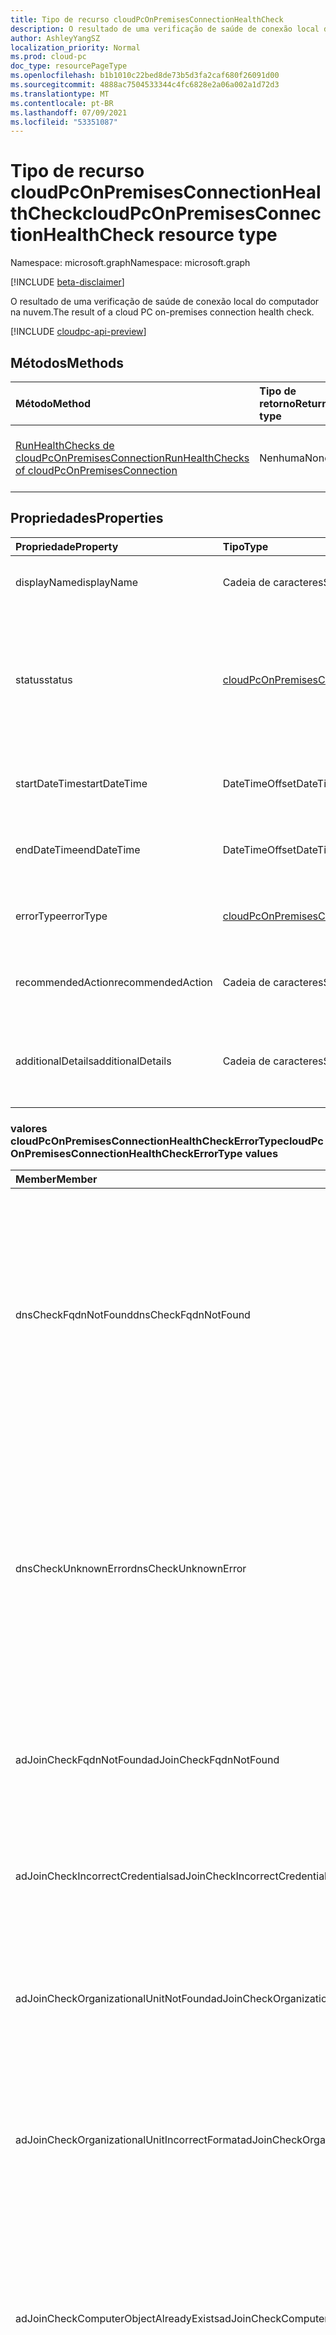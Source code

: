 ```yaml
---
title: Tipo de recurso cloudPcOnPremisesConnectionHealthCheck
description: O resultado de uma verificação de saúde de conexão local do computador na nuvem.
author: AshleyYangSZ
localization_priority: Normal
ms.prod: cloud-pc
doc_type: resourcePageType
ms.openlocfilehash: b1b1010c22bed8de73b5d3fa2caf680f26091d00
ms.sourcegitcommit: 4888ac7504533344c4fc6828e2a06a002a1d72d3
ms.translationtype: MT
ms.contentlocale: pt-BR
ms.lasthandoff: 07/09/2021
ms.locfileid: "53351087"
---
```

# <a name="cloudpconpremisesconnectionhealthcheck-resource-type"></a><span data-ttu-id="faac5-103">Tipo de recurso cloudPcOnPremisesConnectionHealthCheck</span><span class="sxs-lookup"><span data-stu-id="faac5-103">cloudPcOnPremisesConnectionHealthCheck resource type</span></span>

<span data-ttu-id="faac5-104">Namespace: microsoft.graph</span><span class="sxs-lookup"><span data-stu-id="faac5-104">Namespace: microsoft.graph</span></span>

[!INCLUDE [beta-disclaimer](../../includes/beta-disclaimer.md)]

<span data-ttu-id="faac5-105">O resultado de uma verificação de saúde de conexão local do computador na nuvem.</span><span class="sxs-lookup"><span data-stu-id="faac5-105">The result of a cloud PC on-premises connection health check.</span></span>

[!INCLUDE [cloudpc-api-preview](../../includes/cloudpc-api-preview.md)]

## <a name="methods"></a><span data-ttu-id="faac5-106">Métodos</span><span class="sxs-lookup"><span data-stu-id="faac5-106">Methods</span></span>

|<span data-ttu-id="faac5-107">Método</span><span class="sxs-lookup"><span data-stu-id="faac5-107">Method</span></span>|<span data-ttu-id="faac5-108">Tipo de retorno</span><span class="sxs-lookup"><span data-stu-id="faac5-108">Return type</span></span>|<span data-ttu-id="faac5-109">Descrição</span><span class="sxs-lookup"><span data-stu-id="faac5-109">Description</span></span>|
|:---|:---|:---|
|[<span data-ttu-id="faac5-110">RunHealthChecks de cloudPcOnPremisesConnection</span><span class="sxs-lookup"><span data-stu-id="faac5-110">RunHealthChecks of cloudPcOnPremisesConnection</span></span>](../api/cloudpconpremisesconnection-runhealthcheck.md)|<span data-ttu-id="faac5-111">Nenhuma</span><span class="sxs-lookup"><span data-stu-id="faac5-111">None</span></span>|<span data-ttu-id="faac5-112">Execute as verificações de saúde de [um cloudPcOnPremisesConnection](../resources/cloudpconpremisesconnection.md).</span><span class="sxs-lookup"><span data-stu-id="faac5-112">Run the health checks of a [cloudPcOnPremisesConnection](../resources/cloudpconpremisesconnection.md).</span></span>|

## <a name="properties"></a><span data-ttu-id="faac5-113">Propriedades</span><span class="sxs-lookup"><span data-stu-id="faac5-113">Properties</span></span>

|<span data-ttu-id="faac5-114">Propriedade</span><span class="sxs-lookup"><span data-stu-id="faac5-114">Property</span></span>|<span data-ttu-id="faac5-115">Tipo</span><span class="sxs-lookup"><span data-stu-id="faac5-115">Type</span></span>|<span data-ttu-id="faac5-116">Descrição</span><span class="sxs-lookup"><span data-stu-id="faac5-116">Description</span></span>|
|:---|:---|:---|
|<span data-ttu-id="faac5-117">displayName</span><span class="sxs-lookup"><span data-stu-id="faac5-117">displayName</span></span>|<span data-ttu-id="faac5-118">Cadeia de caracteres</span><span class="sxs-lookup"><span data-stu-id="faac5-118">String</span></span>|<span data-ttu-id="faac5-119">O nome de exibição desse item de verificação de saúde.</span><span class="sxs-lookup"><span data-stu-id="faac5-119">The display name for this health check item.</span></span>|
|<span data-ttu-id="faac5-120">status</span><span class="sxs-lookup"><span data-stu-id="faac5-120">status</span></span>|[<span data-ttu-id="faac5-121">cloudPcOnPremisesConnectionStatus</span><span class="sxs-lookup"><span data-stu-id="faac5-121">cloudPcOnPremisesConnectionStatus</span></span>](../resources/cloudpconpremisesconnection.md#cloudpconpremisesconnectionstatus-values)|<span data-ttu-id="faac5-122">O status do item de verificação de saúde.</span><span class="sxs-lookup"><span data-stu-id="faac5-122">The status of the health check item.</span></span> <span data-ttu-id="faac5-123">Os valores possíveis são: `pending`, `running`, `passed`, `failed`, `unknownFutureValue`.</span><span class="sxs-lookup"><span data-stu-id="faac5-123">Possible values are: `pending`, `running`, `passed`, `failed`, `unknownFutureValue`.</span></span> <span data-ttu-id="faac5-124">Somente leitura.</span><span class="sxs-lookup"><span data-stu-id="faac5-124">Read-only.</span></span>|
|<span data-ttu-id="faac5-125">startDateTime</span><span class="sxs-lookup"><span data-stu-id="faac5-125">startDateTime</span></span>|<span data-ttu-id="faac5-126">DateTimeOffset</span><span class="sxs-lookup"><span data-stu-id="faac5-126">DateTimeOffset</span></span>|<span data-ttu-id="faac5-127">A hora de início do item de verificação de saúde.</span><span class="sxs-lookup"><span data-stu-id="faac5-127">The start time of the health check item.</span></span> <span data-ttu-id="faac5-128">Somente leitura.</span><span class="sxs-lookup"><span data-stu-id="faac5-128">Read-only.</span></span>|
|<span data-ttu-id="faac5-129">endDateTime</span><span class="sxs-lookup"><span data-stu-id="faac5-129">endDateTime</span></span>|<span data-ttu-id="faac5-130">DateTimeOffset</span><span class="sxs-lookup"><span data-stu-id="faac5-130">DateTimeOffset</span></span>|<span data-ttu-id="faac5-131">A hora de término do item de verificação de saúde.</span><span class="sxs-lookup"><span data-stu-id="faac5-131">The end time of the health check item.</span></span> <span data-ttu-id="faac5-132">Somente leitura.</span><span class="sxs-lookup"><span data-stu-id="faac5-132">Read-only.</span></span>|
|<span data-ttu-id="faac5-133">errorType</span><span class="sxs-lookup"><span data-stu-id="faac5-133">errorType</span></span>|[<span data-ttu-id="faac5-134">cloudPcOnPremisesConnectionHealthCheckErrorType</span><span class="sxs-lookup"><span data-stu-id="faac5-134">cloudPcOnPremisesConnectionHealthCheckErrorType</span></span>](#cloudpconpremisesconnectionhealthcheckerrortype-values)|<span data-ttu-id="faac5-135">O tipo de erro que ocorreu durante essa verificação de saúde.</span><span class="sxs-lookup"><span data-stu-id="faac5-135">The type of error that occurred during this health check.</span></span>|
|<span data-ttu-id="faac5-136">recommendedAction</span><span class="sxs-lookup"><span data-stu-id="faac5-136">recommendedAction</span></span>|<span data-ttu-id="faac5-137">Cadeia de caracteres</span><span class="sxs-lookup"><span data-stu-id="faac5-137">String</span></span>|<span data-ttu-id="faac5-138">A ação recomendada para corrigir o erro correspondente.</span><span class="sxs-lookup"><span data-stu-id="faac5-138">The recommended action to fix the corresponding error.</span></span>|
|<span data-ttu-id="faac5-139">additionalDetails</span><span class="sxs-lookup"><span data-stu-id="faac5-139">additionalDetails</span></span>|<span data-ttu-id="faac5-140">Cadeia de caracteres</span><span class="sxs-lookup"><span data-stu-id="faac5-140">String</span></span>|<span data-ttu-id="faac5-141">Detalhes adicionais sobre a verificação de saúde ou a ação recomendada.</span><span class="sxs-lookup"><span data-stu-id="faac5-141">Additional details about the health check or the recommended action.</span></span>|

### <a name="cloudpconpremisesconnectionhealthcheckerrortype-values"></a><span data-ttu-id="faac5-142">valores cloudPcOnPremisesConnectionHealthCheckErrorType</span><span class="sxs-lookup"><span data-stu-id="faac5-142">cloudPcOnPremisesConnectionHealthCheckErrorType values</span></span>

|<span data-ttu-id="faac5-143">Member</span><span class="sxs-lookup"><span data-stu-id="faac5-143">Member</span></span>|<span data-ttu-id="faac5-144">Descrição</span><span class="sxs-lookup"><span data-stu-id="faac5-144">Description</span></span>|
|:---|:---|
|<span data-ttu-id="faac5-145">dnsCheckFqdnNotFound</span><span class="sxs-lookup"><span data-stu-id="faac5-145">dnsCheckFqdnNotFound</span></span>|<span data-ttu-id="faac5-146">A resolução DNS falhou para o nome de domínio.</span><span class="sxs-lookup"><span data-stu-id="faac5-146">The DNS resolution failed for the domain name.</span></span> <span data-ttu-id="faac5-147">Possíveis causas de erro: 1.</span><span class="sxs-lookup"><span data-stu-id="faac5-147">Possible error causes: 1.</span></span> <span data-ttu-id="faac5-148">O servidor DNS do Azure vNet especificado não pode resolver o nome de domínio.</span><span class="sxs-lookup"><span data-stu-id="faac5-148">The specified Azure vNet's DNS server can't resolve the domain name.</span></span> <span data-ttu-id="faac5-149">Atualize a vNet com um servidor DNS apropriado; 2.</span><span class="sxs-lookup"><span data-stu-id="faac5-149">Please update the vNet with an appropriate DNS server; 2.</span></span> <span data-ttu-id="faac5-150">O nome de domínio fornecido não existe ou não está correto.</span><span class="sxs-lookup"><span data-stu-id="faac5-150">The domain name provided doesn't exist or isn't correct.</span></span> <span data-ttu-id="faac5-151">Atualize a conexão de rede local com o nome de domínio correto.</span><span class="sxs-lookup"><span data-stu-id="faac5-151">Please update the on-premises network connection with the correct domain name.</span></span> <span data-ttu-id="faac5-152">Verifique se a vNet definida na conexão de rede local pode resolver o nome de domínio.</span><span class="sxs-lookup"><span data-stu-id="faac5-152">Please make sure that the vNet defined in the on-premises network connection can resolve the domain name.</span></span>|
|<span data-ttu-id="faac5-153">dnsCheckUnknownError</span><span class="sxs-lookup"><span data-stu-id="faac5-153">dnsCheckUnknownError</span></span>|<span data-ttu-id="faac5-154">A resolução DNS falhou para o nome de domínio.</span><span class="sxs-lookup"><span data-stu-id="faac5-154">The DNS resolution failed for the domain name.</span></span> <span data-ttu-id="faac5-155">Possíveis causas de erro: 1.</span><span class="sxs-lookup"><span data-stu-id="faac5-155">Possible error causes: 1.</span></span> <span data-ttu-id="faac5-156">O servidor DNS do Azure vNet especificado não pode resolver o nome de domínio.</span><span class="sxs-lookup"><span data-stu-id="faac5-156">The specified Azure vNet's DNS server can't resolve the domain name.</span></span> <span data-ttu-id="faac5-157">Atualize a vNet com um servidor DNS apropriado; 2.</span><span class="sxs-lookup"><span data-stu-id="faac5-157">Please update the vNet with an appropriate DNS server; 2.</span></span> <span data-ttu-id="faac5-158">O nome de domínio fornecido não existe ou não está correto.</span><span class="sxs-lookup"><span data-stu-id="faac5-158">The domain name provided doesn't exist or isn't correct.</span></span> <span data-ttu-id="faac5-159">Atualize a conexão de rede local com o nome de domínio correto.</span><span class="sxs-lookup"><span data-stu-id="faac5-159">Please update the on-premises network connection with the correct domain name.</span></span> <span data-ttu-id="faac5-160">Verifique se a vNet definida na conexão de rede local pode resolver o nome de domínio.</span><span class="sxs-lookup"><span data-stu-id="faac5-160">Please make sure that the vNet defined in the on-premises network connection can resolve the domain name.</span></span>|
|<span data-ttu-id="faac5-161">adJoinCheckFqdnNotFound</span><span class="sxs-lookup"><span data-stu-id="faac5-161">adJoinCheckFqdnNotFound</span></span>|<span data-ttu-id="faac5-162">A verificação de junção de domínio falhou porque o nome de domínio não pôde ser encontrado.</span><span class="sxs-lookup"><span data-stu-id="faac5-162">The domain join check failed because the domain name couldn't be found.</span></span> <span data-ttu-id="faac5-163">Verifique se um controlador de domínio para o nome de domínio pode ser contatado pela vNet definida na conexão de rede local.</span><span class="sxs-lookup"><span data-stu-id="faac5-163">Please make sure a domain controller for the domain name can be contacted by the vNet defined in the on-premises network connection.</span></span>|
|<span data-ttu-id="faac5-164">adJoinCheckIncorrectCredentials</span><span class="sxs-lookup"><span data-stu-id="faac5-164">adJoinCheckIncorrectCredentials</span></span>|<span data-ttu-id="faac5-165">A verificação de junção de domínio falhou porque as credenciais fornecidas para o domínio não estão corretas.</span><span class="sxs-lookup"><span data-stu-id="faac5-165">The domain join check failed because the credentials provided for the domain aren't correct.</span></span> <span data-ttu-id="faac5-166">Atualize a conexão de rede local com credenciais corretas.</span><span class="sxs-lookup"><span data-stu-id="faac5-166">Please update the on-premises network connection with correct credentials.</span></span>|
|<span data-ttu-id="faac5-167">adJoinCheckOrganizationalUnitNotFound</span><span class="sxs-lookup"><span data-stu-id="faac5-167">adJoinCheckOrganizationalUnitNotFound</span></span>|<span data-ttu-id="faac5-168">A verificação de junção de domínio falhou porque a unidade organizacional (OU) não pode ser encontrada.</span><span class="sxs-lookup"><span data-stu-id="faac5-168">The domain join check failed because the organizational unit (OU) can't be found.</span></span> <span data-ttu-id="faac5-169">Forneça uma UO no domínio.</span><span class="sxs-lookup"><span data-stu-id="faac5-169">Please provide an OU in the domain.</span></span> <span data-ttu-id="faac5-170">A UO deve estar no formato de nome diferenciado.</span><span class="sxs-lookup"><span data-stu-id="faac5-170">The OU must be in distinguished name format.</span></span> <span data-ttu-id="faac5-171">Formato de exemplo: "OU=OU1,OU=OU2,OU=OU3,DC=DC1".</span><span class="sxs-lookup"><span data-stu-id="faac5-171">Example format: “OU=OU1,OU=OU2,OU=OU3,DC=DC1”.</span></span>|
|<span data-ttu-id="faac5-172">adJoinCheckOrganizationalUnitIncorrectFormat</span><span class="sxs-lookup"><span data-stu-id="faac5-172">adJoinCheckOrganizationalUnitIncorrectFormat</span></span>|<span data-ttu-id="faac5-173">A verificação de junção de domínio falhou porque a unidade organizacional (OU) não pode ser encontrada.</span><span class="sxs-lookup"><span data-stu-id="faac5-173">The domain join check failed because the organizational unit (OU) can't be found.</span></span> <span data-ttu-id="faac5-174">Forneça uma UO no domínio.</span><span class="sxs-lookup"><span data-stu-id="faac5-174">Please provide an OU in the domain.</span></span> <span data-ttu-id="faac5-175">A UO deve estar no formato de nome diferenciado.</span><span class="sxs-lookup"><span data-stu-id="faac5-175">The OU must be in distinguished name format.</span></span> <span data-ttu-id="faac5-176">Formato de exemplo: "OU=OU1,OU=OU2,OU=OU3,DC=DC1".</span><span class="sxs-lookup"><span data-stu-id="faac5-176">Example format: “OU=OU1,OU=OU2,OU=OU3,DC=DC1”.</span></span>|
|<span data-ttu-id="faac5-177">adJoinCheckComputerObjectAlreadyExists</span><span class="sxs-lookup"><span data-stu-id="faac5-177">adJoinCheckComputerObjectAlreadyExists</span></span>|<span data-ttu-id="faac5-178">A conta do computador não pode ser encontrada na unidade organizacional (OU) fornecida na conexão de rede local, mas o nome do computador já existe no domínio.</span><span class="sxs-lookup"><span data-stu-id="faac5-178">The computer account can't be found in the organizational unit (OU) provided in the on-premises network connection but the computer name already exists in the domain.</span></span> <span data-ttu-id="faac5-179">Isso geralmente ocorre depois que o objeto do computador foi movido para fora da UO configurada na conexão de rede local.</span><span class="sxs-lookup"><span data-stu-id="faac5-179">This often occurs after the computer object was moved out of the OU configured in the on-premises network connection.</span></span> <span data-ttu-id="faac5-180">Mova o objeto do computador de volta para a UO de destino.</span><span class="sxs-lookup"><span data-stu-id="faac5-180">Please move the computer object back to the target OU.</span></span>|
|<span data-ttu-id="faac5-181">adJoinCheckAccessDenied</span><span class="sxs-lookup"><span data-stu-id="faac5-181">adJoinCheckAccessDenied</span></span>|<span data-ttu-id="faac5-182">A verificação de junção de domínio falhou porque a conta de usuário fornecida não tem permissões suficientes para ingressar no domínio.</span><span class="sxs-lookup"><span data-stu-id="faac5-182">The domain join check failed because the user account provided doesn't have sufficient permissions to join the domain.</span></span> <span data-ttu-id="faac5-183">Verifique se a conta fornecida tem permissões suficientes ou altere a conta de usuário definida nas propriedades de conexão de rede local.</span><span class="sxs-lookup"><span data-stu-id="faac5-183">Please make sure that the account provided has sufficient permissions or change the user account defined in the on-premises network connection properties.</span></span> <span data-ttu-id="faac5-184">Permissões necessárias: Criar *objetos de computador e* Excluir objetos de *computador*.</span><span class="sxs-lookup"><span data-stu-id="faac5-184">Permissions needed: *Create computer objects* and *Delete computer objects*.</span></span>|
|<span data-ttu-id="faac5-185">adJoinCheckUnknownError</span><span class="sxs-lookup"><span data-stu-id="faac5-185">adJoinCheckUnknownError</span></span>|<span data-ttu-id="faac5-186">A verificação de junção de domínio falhou devido a um erro desconhecido.</span><span class="sxs-lookup"><span data-stu-id="faac5-186">The domain join check failed due to an unknown error.</span></span> <span data-ttu-id="faac5-187">Certifique-se de que a conexão de rede local possa ingressar com êxito no domínio usando os detalhes fornecidos.</span><span class="sxs-lookup"><span data-stu-id="faac5-187">Please make sure that the on-premises network connection can successfully join the domain using the details provided.</span></span>|
|<span data-ttu-id="faac5-188">endpointConnectivityCheckCloudPcUrlNotAllowListed</span><span class="sxs-lookup"><span data-stu-id="faac5-188">endpointConnectivityCheckCloudPcUrlNotAllowListed</span></span>|<span data-ttu-id="faac5-189">Durante o provisionamento, uma ou mais URLs necessárias não puderam ser contatadas.</span><span class="sxs-lookup"><span data-stu-id="faac5-189">During provisioning, one or more required URLs couldn't be contacted.</span></span> <span data-ttu-id="faac5-190">Verifique se todas as URLs necessárias são permitidas por meio dos firewalls e proxies.</span><span class="sxs-lookup"><span data-stu-id="faac5-190">Please make sure that all of the required URLs are allowed through the firewalls and proxies.</span></span>|
|<span data-ttu-id="faac5-191">endpointConnectivityCheckWVDUrlNotAllowListed</span><span class="sxs-lookup"><span data-stu-id="faac5-191">endpointConnectivityCheckWVDUrlNotAllowListed</span></span>|<span data-ttu-id="faac5-192">Durante o provisionamento, uma ou mais URLs WVD necessárias não puderam ser contatadas.</span><span class="sxs-lookup"><span data-stu-id="faac5-192">During provisioning, one or more required WVD URLs couldn't be contacted.</span></span> <span data-ttu-id="faac5-193">Verifique se todas as URLs necessárias são permitidas por meio dos firewalls e proxies.</span><span class="sxs-lookup"><span data-stu-id="faac5-193">Please make sure that all of the required URLs are allowed through the firewalls and proxies.</span></span>|
|<span data-ttu-id="faac5-194">endpointConnectivityCheckIntuneUrlNotAllowListed</span><span class="sxs-lookup"><span data-stu-id="faac5-194">endpointConnectivityCheckIntuneUrlNotAllowListed</span></span>|<span data-ttu-id="faac5-195">Durante o provisionamento, uma ou mais URLs necessárias do Intune não puderam ser contatadas.</span><span class="sxs-lookup"><span data-stu-id="faac5-195">During provisioning, one or more required Intune URLs couldn’t be contacted.</span></span> <span data-ttu-id="faac5-196">Verifique se todas as URLs necessárias são permitidas por meio dos firewalls e proxies.</span><span class="sxs-lookup"><span data-stu-id="faac5-196">Please make sure that all of the required URLs are allowed through the firewalls and proxies.</span></span>|
|<span data-ttu-id="faac5-197">endpointConnectivityCheckUnknownError</span><span class="sxs-lookup"><span data-stu-id="faac5-197">endpointConnectivityCheckUnknownError</span></span>|<span data-ttu-id="faac5-198">Durante o provisionamento, uma ou mais URLs necessárias não puderam ser contatadas.</span><span class="sxs-lookup"><span data-stu-id="faac5-198">During provisioning, one or more required URLs couldn't be contacted.</span></span> <span data-ttu-id="faac5-199">Verifique se todas as URLs necessárias são permitidas por meio dos firewalls e proxies.</span><span class="sxs-lookup"><span data-stu-id="faac5-199">Please make sure that all of the required URLs are allowed through the firewalls and proxies.</span></span>|
|<span data-ttu-id="faac5-200">azureAdDeviceSyncCheckDeviceNotFound</span><span class="sxs-lookup"><span data-stu-id="faac5-200">azureAdDeviceSyncCheckDeviceNotFound</span></span>|<span data-ttu-id="faac5-201">O objeto do computador do computador na nuvem não pode ser encontrado no Azure Active Directory (Azure AD).</span><span class="sxs-lookup"><span data-stu-id="faac5-201">The cloud PC computer object can't be found in Azure Active Directory (Azure AD).</span></span> <span data-ttu-id="faac5-202">Certifique-se de que a conexão do Azure AD funcione e sincronize com frequência para que os objetos do computador do computador na nuvem sejam sincronizados com o Azure AD.</span><span class="sxs-lookup"><span data-stu-id="faac5-202">Please make sure that Azure AD connect works and syncs frequently so that the cloud PC computer objects are synced to Azure AD.</span></span> <span data-ttu-id="faac5-203">A sincronização de dispositivos do Azure AD deve ser habilitada e sincronizada nos últimos 60 minutos.</span><span class="sxs-lookup"><span data-stu-id="faac5-203">Azure AD device sync must be enabled and synced within the last 60 minutes.</span></span>|
|<span data-ttu-id="faac5-204">azureAdDeviceSyncCheckLongSyncCircle</span><span class="sxs-lookup"><span data-stu-id="faac5-204">azureAdDeviceSyncCheckLongSyncCircle</span></span>|<span data-ttu-id="faac5-205">A verificação se o objeto do computador do computador na nuvem foi sincronizado com Azure Active Directory (Azure AD) foi o tempo de tempo. Certifique-se de que a conexão do Azure AD funcione e sincronize com frequência para que os objetos do computador do computador na nuvem sejam sincronizados com o Azure AD.</span><span class="sxs-lookup"><span data-stu-id="faac5-205">The check whether the cloud PC computer object has been synced to Azure Active Directory (Azure AD) has timed out. Please make sure that Azure AD connect works and syncs frequently so that the cloud PC computer objects are synced to Azure AD.</span></span> <span data-ttu-id="faac5-206">A sincronização de dispositivos do Azure AD deve ser habilitada e sincronizada nos últimos 60 minutos.</span><span class="sxs-lookup"><span data-stu-id="faac5-206">Azure AD device sync must be enabled and synced within the last 60 minutes.</span></span>|
|<span data-ttu-id="faac5-207">azureAdDeviceSyncCheckUnknownError</span><span class="sxs-lookup"><span data-stu-id="faac5-207">azureAdDeviceSyncCheckUnknownError</span></span>|<span data-ttu-id="faac5-208">Falha na Azure Active Directory de conectividade híbrida (Azure AD).</span><span class="sxs-lookup"><span data-stu-id="faac5-208">Hybrid Azure Active Directory (Azure AD) connectivity check failed.</span></span> <span data-ttu-id="faac5-209">Certifique-se de que a conexão do Azure AD funcione e sincronize com frequência para que os objetos do computador do computador na nuvem sejam sincronizados com o Azure AD.</span><span class="sxs-lookup"><span data-stu-id="faac5-209">Please make sure that Azure AD connect works and syncs frequently so that the cloud PC computer objects are synced to Azure AD.</span></span> <span data-ttu-id="faac5-210">A sincronização de dispositivos do Azure AD deve ser habilitada e sincronizada nos últimos 60 minutos.</span><span class="sxs-lookup"><span data-stu-id="faac5-210">Azure AD device sync must be enabled and synced within the last 60 minutes.</span></span>|
|<span data-ttu-id="faac5-211">resourceAvailabilityCheckNoSubnetIP</span><span class="sxs-lookup"><span data-stu-id="faac5-211">resourceAvailabilityCheckNoSubnetIP</span></span>|<span data-ttu-id="faac5-212">A sub-rede fornecida não tem endereços IP disponíveis.</span><span class="sxs-lookup"><span data-stu-id="faac5-212">The subnet provided doesn't have IP addresses available.</span></span> <span data-ttu-id="faac5-213">Verifique se a sub-rede fornecida na conexão de rede local tem endereços IP suficientes disponíveis.</span><span class="sxs-lookup"><span data-stu-id="faac5-213">Please make sure that the subnet provided in the on-premises network connection has sufficient IP addresses available.</span></span> <span data-ttu-id="faac5-214">Expanda a sub-rede selecionada atual ou selecione uma sub-rede diferente a ser usada para provisionamento.</span><span class="sxs-lookup"><span data-stu-id="faac5-214">Please expand the current selected subnet or select a different subnet to be used for provisioning.</span></span>|
|<span data-ttu-id="faac5-215">resourceAvailabilityCheckSubscriptionDisabled</span><span class="sxs-lookup"><span data-stu-id="faac5-215">resourceAvailabilityCheckSubscriptionDisabled</span></span>|<span data-ttu-id="faac5-216">A assinatura do Azure fornecida está desabilitada.</span><span class="sxs-lookup"><span data-stu-id="faac5-216">The Azure subscription provided is disabled.</span></span> <span data-ttu-id="faac5-217">Verifique se a assinatura do Azure está habilitada e disponível para provisionamento.</span><span class="sxs-lookup"><span data-stu-id="faac5-217">Please make sure that the Azure subscription is enabled and available for provisioning.</span></span>|
|<span data-ttu-id="faac5-218">resourceAvailabilityCheckAzurePolicyViolation</span><span class="sxs-lookup"><span data-stu-id="faac5-218">resourceAvailabilityCheckAzurePolicyViolation</span></span>|<span data-ttu-id="faac5-219">A assinatura do Azure fornecida não pode ser encontrada.</span><span class="sxs-lookup"><span data-stu-id="faac5-219">The Azure subscription provided can't be found.</span></span> <span data-ttu-id="faac5-220">Verifique se a assinatura do Azure está disponível para provisionamento.</span><span class="sxs-lookup"><span data-stu-id="faac5-220">Please ensure the Azure subscription is available for provisioning.</span></span>|
|<span data-ttu-id="faac5-221">resourceAvailabilityCheckUnsupportedVNetRegion</span><span class="sxs-lookup"><span data-stu-id="faac5-221">resourceAvailabilityCheckUnsupportedVNetRegion</span></span>|<span data-ttu-id="faac5-222">O vNet selecionado está localizado em uma região sem suporte.</span><span class="sxs-lookup"><span data-stu-id="faac5-222">The selected vNet is located in an unsupported region.</span></span> <span data-ttu-id="faac5-223">Verifique se o vNet selecionado está localizado em uma região com suporte.</span><span class="sxs-lookup"><span data-stu-id="faac5-223">Please ensure that the selected vNet is located in a supported region.</span></span>|
|<span data-ttu-id="faac5-224">resourceAvailabilityCheckUnknownError</span><span class="sxs-lookup"><span data-stu-id="faac5-224">resourceAvailabilityCheckUnknownError</span></span>|<span data-ttu-id="faac5-225">A verificação de disponibilidade de recursos do Azure falhou devido a um erro desconhecido.</span><span class="sxs-lookup"><span data-stu-id="faac5-225">The resource availability check for Azure resources failed due to an unknown error.</span></span> <span data-ttu-id="faac5-226">Verifique se todos os recursos do Azure atendem aos pré-requisitos.</span><span class="sxs-lookup"><span data-stu-id="faac5-226">Please ensure that all Azure resources meet the prerequisites.</span></span>|
|<span data-ttu-id="faac5-227">permissionCheckNoSubscriptionReaderRole</span><span class="sxs-lookup"><span data-stu-id="faac5-227">permissionCheckNoSubscriptionReaderRole</span></span>|<span data-ttu-id="faac5-228">A entidade de serviço de computador na nuvem não tem permissões suficientes na assinatura do Azure.</span><span class="sxs-lookup"><span data-stu-id="faac5-228">The cloud PC service principal doesn't have sufficient permissions on the Azure subscription.</span></span> <span data-ttu-id="faac5-229">Certifique-se de que a entidade de serviço do computador na nuvem tenha as *permissões Reader* na assinatura.</span><span class="sxs-lookup"><span data-stu-id="faac5-229">Please make sure that the cloud PC service principal has the *Reader* permissions on the subscription.</span></span>|
|<span data-ttu-id="faac5-230">permissionCheckNoResourceGroupOwnerRole</span><span class="sxs-lookup"><span data-stu-id="faac5-230">permissionCheckNoResourceGroupOwnerRole</span></span>|<span data-ttu-id="faac5-231">A entidade de serviço de computador na nuvem não tem permissões suficientes no grupo de recursos do Azure.</span><span class="sxs-lookup"><span data-stu-id="faac5-231">The cloud PC service principal doesn't have sufficient permissions on the Azure resource group.</span></span> <span data-ttu-id="faac5-232">Verifique se a entidade de serviço do computador na nuvem tem as *permissões Owner* no grupo de recursos.</span><span class="sxs-lookup"><span data-stu-id="faac5-232">Please make sure that the cloud PC service principal has the *Owner* permissions on the resource group.</span></span> |
|<span data-ttu-id="faac5-233">permissionCheckNoVNetContributorRole</span><span class="sxs-lookup"><span data-stu-id="faac5-233">permissionCheckNoVNetContributorRole</span></span>|<span data-ttu-id="faac5-234">A entidade de serviço de computador na nuvem não tem permissões suficientes na vNet do Azure.</span><span class="sxs-lookup"><span data-stu-id="faac5-234">The cloud PC service principal doesn't have sufficient permissions on the Azure vNet.</span></span> <span data-ttu-id="faac5-235">Verifique se o serviço de computador na nuvem tem as *permissões do* colaborador de rede na vNet.</span><span class="sxs-lookup"><span data-stu-id="faac5-235">Please make sure that the cloud PC service has the *Network contributor* permissions on the vNet.</span></span>|
|<span data-ttu-id="faac5-236">permissionCheckUnknownError</span><span class="sxs-lookup"><span data-stu-id="faac5-236">permissionCheckUnknownError</span></span>|<span data-ttu-id="faac5-237">A entidade de serviço de computador na nuvem não tem permissões suficientes.</span><span class="sxs-lookup"><span data-stu-id="faac5-237">The cloud PC service principal doesn't have sufficient permissions.</span></span> <span data-ttu-id="faac5-238">Verifique se a entidade de serviço do computador na nuvem recebe permissões suficientes do Azure.</span><span class="sxs-lookup"><span data-stu-id="faac5-238">Please make sure that the cloud PC service principal is granted sufficient Azure permissions.</span></span>|
|<span data-ttu-id="faac5-239">internalServerErrorDeploymentCanceled</span><span class="sxs-lookup"><span data-stu-id="faac5-239">internalServerErrorDeploymentCanceled</span></span>|<span data-ttu-id="faac5-240">A implantação foi cancelada.</span><span class="sxs-lookup"><span data-stu-id="faac5-240">The deployment was canceled.</span></span> <span data-ttu-id="faac5-241">Tente novamente mais tarde.</span><span class="sxs-lookup"><span data-stu-id="faac5-241">Please try again later.</span></span> <span data-ttu-id="faac5-242">Se o problema persistir, entre em contato com o suporte.</span><span class="sxs-lookup"><span data-stu-id="faac5-242">If the problem persists, please contact support.</span></span>|
|<span data-ttu-id="faac5-243">internalServerErrorAllocateResourceFailed</span><span class="sxs-lookup"><span data-stu-id="faac5-243">internalServerErrorAllocateResourceFailed</span></span>|<span data-ttu-id="faac5-244">A alocação de recursos falhou.</span><span class="sxs-lookup"><span data-stu-id="faac5-244">The allocation of resources failed.</span></span> <span data-ttu-id="faac5-245">Tente novamente mais tarde.</span><span class="sxs-lookup"><span data-stu-id="faac5-245">Please try again later.</span></span> <span data-ttu-id="faac5-246">Se o problema persistir, entre em contato com o suporte.</span><span class="sxs-lookup"><span data-stu-id="faac5-246">If the problem persists, please contact support.</span></span>|
|<span data-ttu-id="faac5-247">internalServerErrorVMDeploymentTimeout</span><span class="sxs-lookup"><span data-stu-id="faac5-247">internalServerErrorVMDeploymentTimeout</span></span>|<span data-ttu-id="faac5-248">O tempo de implantação da máquina virtual foi o tempo de implantação. Tente novamente mais tarde.</span><span class="sxs-lookup"><span data-stu-id="faac5-248">The virtual machine deployment timed out. Please try again later.</span></span> <span data-ttu-id="faac5-249">Se o problema persistir, entre em contato com o suporte.</span><span class="sxs-lookup"><span data-stu-id="faac5-249">If the problem persists, please contact support.</span></span>|
|<span data-ttu-id="faac5-250">internalServerErrorUnableToRunDscScript</span><span class="sxs-lookup"><span data-stu-id="faac5-250">internalServerErrorUnableToRunDscScript</span></span>|<span data-ttu-id="faac5-251">Durante o provisionamento, alguns scripts DSC do PowerShell são executados no computador de nuvem.</span><span class="sxs-lookup"><span data-stu-id="faac5-251">During provisioning, some PowerShell DSC scripts are executed on the cloud PC.</span></span> <span data-ttu-id="faac5-252">Não é possível baixar esses scripts DSC ou executá-los durante a verificação de saúde.</span><span class="sxs-lookup"><span data-stu-id="faac5-252">Unable to either download these DSC scripts or execute them during the health check.</span></span> <span data-ttu-id="faac5-253">Verifique se a vNet tem acesso irrestrito aos pontos de extremidade necessários, e o PowerShell não está bloqueado no ambiente ou na Política de Grupo.</span><span class="sxs-lookup"><span data-stu-id="faac5-253">Please ensure vNet has unrestricted access to the required endpoints, and PowerShell isn't blocked in the environment or Group Policy.</span></span>|
|<span data-ttu-id="faac5-254">internalServerUnknownError</span><span class="sxs-lookup"><span data-stu-id="faac5-254">internalServerUnknownError</span></span>|<span data-ttu-id="faac5-255">O provisionamento falhou devido a um erro interno.</span><span class="sxs-lookup"><span data-stu-id="faac5-255">The provisioning has failed due to an internal error.</span></span> <span data-ttu-id="faac5-256">Entre em contato com o suporte ao cliente.</span><span class="sxs-lookup"><span data-stu-id="faac5-256">Please contact customer support.</span></span>|

## <a name="relationships"></a><span data-ttu-id="faac5-257">Relações</span><span class="sxs-lookup"><span data-stu-id="faac5-257">Relationships</span></span>

<span data-ttu-id="faac5-258">Nenhum</span><span class="sxs-lookup"><span data-stu-id="faac5-258">None.</span></span>

## <a name="json-representation"></a><span data-ttu-id="faac5-259">Representação JSON</span><span class="sxs-lookup"><span data-stu-id="faac5-259">JSON representation</span></span>

<span data-ttu-id="faac5-260">Veja a seguir uma representação JSON do recurso.</span><span class="sxs-lookup"><span data-stu-id="faac5-260">The following is a JSON representation of the resource.</span></span>
<!-- {
  "blockType": "resource",
  "@odata.type": "microsoft.graph.cloudPcOnPremisesConnectionHealthCheck"
}
-->

``` json
{
  "@odata.type": "#microsoft.graph.cloudPcOnPremisesConnectionHealthCheck",
  "displayName": "String",
  "status": "String",
  "startDateTime": "String (timestamp)",
  "endDateTime": "String (timestamp)",
  "errorType": "String",
  "recommendedAction": "String",
  "additionalDetails": "String"
}
```
